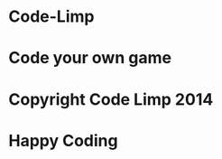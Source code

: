 Code-Limp
=========

Code your own game
==================

Copyright Code Limp 2014
========================

Happy Coding
============
